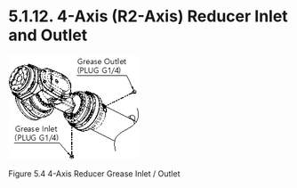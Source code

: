 ﻿# 5.1.12. 4-Axis (R2-Axis) Reducer Inlet and Outlet

![](../../_assets/그림_5.4_4축_감속기_그리스_주입_배출구.png  )

Figure 5.4 4-Axis Reducer Grease Inlet / Outlet